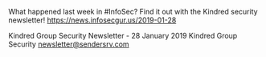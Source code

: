 What happened last week in #InfoSec? Find it out with the Kindred security newsletter!
https://news.infosecgur.us/2019-01-28

Kindred Group Security Newsletter - 28 January 2019
Kindred Group Security
newsletter@sendersrv.com
